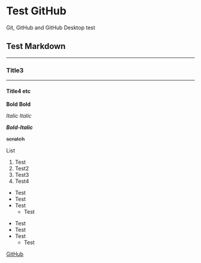 # Test GitHub
 Git, GitHub and GitHub Desktop test
 
 ## Test Markdown
 ---
 ### Title3
 ***
 #### Title4 etc
 
 
 
**Bold**
__Bold__

*Italic*
_Italic_

**_Bold-Italic_**

~~scratch~~


List
1.  Test
1.  Test2
1.  Test3
1. Test4

* Test
* Test
* Test
   * Test

- Test
-  Test
-  Test
   - Test
 
[GitHub](https://github.com/oldschoolgamer1982/_test_github)
  



